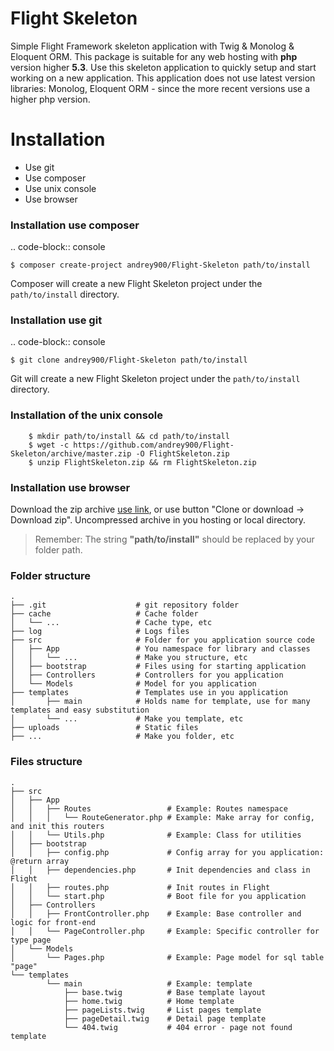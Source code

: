# Flight Skeleton
Simple Flight Framework skeleton application with Twig &amp; Monolog &amp; Eloquent ORM. This package is suitable for any web hosting with **php** version higher **5.3**. Use this skeleton application to quickly setup and start working on a new application. This application does not use latest version libraries: Monolog, Eloquent ORM - since the more recent versions use a higher php version.

# Installation
 - Use git
 - Use composer
 - Use unix console
 - Use browser

### Installation use composer

 .. code-block:: console

    $ composer create-project andrey900/Flight-Skeleton path/to/install

Composer will create a new Flight Skeleton project under the `path/to/install` directory.

### Installation use git

.. code-block:: console

    $ git clone andrey900/Flight-Skeleton path/to/install

Git will create a new Flight Skeleton project under the `path/to/install` directory.

### Installation of the unix console

```console
	$ mkdir path/to/install && cd path/to/install
	$ wget -c https://github.com/andrey900/Flight-Skeleton/archive/master.zip -O FlightSkeleton.zip
	$ unzip FlightSkeleton.zip && rm FlightSkeleton.zip
```

### Installation use browser

Download the zip archive [use link](https://github.com/andrey900/Flight-Skeleton/archive/master.zip), or use button "Clone or download -> Download zip". Uncompressed archive in you hosting or local directory.

> Remember: The string **"path/to/install"** should be replaced by your folder path.

### Folder structure

    .
    ├── .git 					# git repository folder
    ├── cache					# Cache folder
    │	└── ...                 # Cache type, etc
    ├── log						# Logs files
    ├── src 					# Folder for you application source code
    │   ├── App                 # You namespace for library and classes
    │	│   └── ...             # Make you structure, etc
    │   ├── bootstrap           # Files using for starting application
    │   ├── Controllers         # Controllers for you application
    │   └── Models              # Model for you application
    ├── templates               # Templates use in you application
    │   	├── main            # Holds name for template, use for many templates and easy substitution
    │	    └── ...             # Make you template, etc
    ├── uploads					# Static files
    ├── ...						# Make you folder, etc

### Files structure 
    
    .
    ├── src
    │   ├── App
    │	│   ├── Routes                 # Example: Routes namespace
    │	│   │   └── RouteGenerator.php # Example: Make array for config, and init this routers
    │   │   └── Utils.php              # Example: Class for utilities
    │   ├── bootstrap
    │   │	├── config.php             # Config array for you application: @return array
    │   │	├── dependencies.php       # Init dependencies and class in Flight
    │   │	├── routes.php             # Init routes in Flight
    │	│   └── start.php              # Boot file for you application
    │   ├── Controllers
    │   │   ├── FrontController.php    # Example: Base controller and logic for front-end
    │   │   └── PageController.php     # Example: Specific controller for type page
    │   └── Models
    │       └── Pages.php              # Example: Page model for sql table "page"
    └── templates
        	└── main                   # Example: template
     	        ├── base.twig          # Base template layout
     	        ├── home.twig          # Home template
     	        ├── pageLists.twig     # List pages template
     	        ├── pageDetail.twig    # Detail page template
     	        └── 404.twig           # 404 error - page not found template

